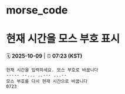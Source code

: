# morse_code
# 현재 시간을 모스 부호 표시
<!-- MORSE_TIME_START -->
🗓️ **2025-10-09** | ⏰ **07:23 (KST)**

```
현재 시간을 입력하세요. 모스 부호로 바꿉니다
----- --... ..--- ...--
모스 부호를 다시 현재 시간으로 바꿉니다
0723
```
<!-- MORSE_TIME_END -->
